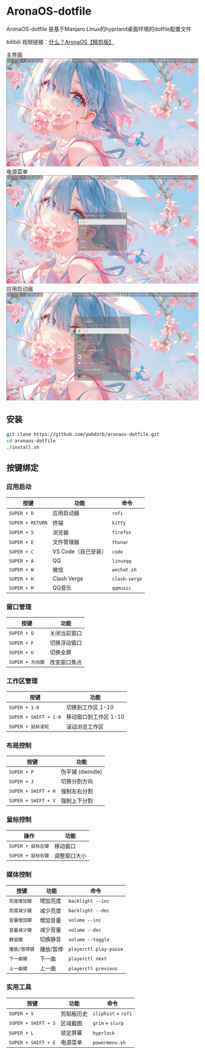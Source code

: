 # AronaOS-dotfile

AronaOS-dotfile 是基于Manjaro Linux的hyprland桌面环境的dotfile配置文件

bilibili 视频链接：[什么？AronaOS【精剪版】](https://www.bilibili.com/video/BV17E411h73h/)

主界面
<img src="./img/1.png">
电源菜单
<img src="./img/2.png">
应用启动器
<img src="./img/3.png">

## 安装
```bash
git clone https://github.com/ywhdzrb/aronaos-dotfile.git
cd aronaos-dotfile
./install.sh
```

## 按键绑定

### 应用启动
| 按键 | 功能 | 命令 |
|------|------|------|
| `SUPER + D` | 应用启动器 | `rofi` |
| `SUPER + RETURN` | 终端 | `kitty` |
| `SUPER + S` | 浏览器 | `firefox` |
| `SUPER + E` | 文件管理器 | `thunar` |
| `SUPER + C` | VS Code（自己安装） | `code` |
| `SUPER + A` | QQ | `linuxqq` |
| `SUPER + W` | 微信 | `wechat.sh` |
| `SUPER + H` | Clash Verge | `clash-verge` |
| `SUPER + M` | QQ音乐 | `qqmusic` |

### 窗口管理
| 按键 | 功能 |
|------|------|
| `SUPER + Q` | 关闭当前窗口 |
| `SUPER + F` | 切换浮动窗口 |
| `SUPER + U` | 切换全屏 |
| `SUPER + 方向键` | 改变窗口焦点 |

### 工作区管理
| 按键 | 功能 |
|------|------|
| `SUPER + 1-0` | 切换到工作区 1-10 |
| `SUPER + SHIFT + 1-0` | 移动窗口到工作区 1-10 |
| `SUPER + 鼠标滚轮` | 滚动浏览工作区 |

### 布局控制
| 按键 | 功能 |
|------|------|
| `SUPER + P` | 伪平铺 (dwindle) |
| `SUPER + J` | 切换分割方向 |
| `SUPER + SHIFT + H` | 强制左右分割 |
| `SUPER + SHIFT + V` | 强制上下分割 |

### 鼠标控制
| 操作 | 功能 |
|------|------|
| `SUPER + 鼠标左键` | 移动窗口 |
| `SUPER + 鼠标右键` | 调整窗口大小 |

### 媒体控制
| 按键 | 功能 | 命令 |
|------|------|------|
| `亮度增加键` | 增加亮度 | `backlight --inc` |
| `亮度减少键` | 减少亮度 | `backlight --dec` |
| `音量增加键` | 增加音量 | `volume --inc` |
| `音量减少键` | 减少音量 | `volume --dec` |
| `静音键` | 切换静音 | `volume --toggle` |
| `播放/暂停键` | 播放/暂停 | `playerctl play-pause` |
| `下一曲键` | 下一曲 | `playerctl next` |
| `上一曲键` | 上一曲 | `playerctl previous` |

### 实用工具
| 按键 | 功能 | 命令 |
|------|------|------|
| `SUPER + V` | 剪贴板历史 | `cliphist` + `rofi` |
| `SUPER + SHIFT + S` | 区域截图 | `grim` + `slurp` |
| `SUPER + L` | 锁定屏幕 | `hyprlock` |
| `SUPER + SHIFT + E` | 电源菜单 | `powermenu.sh` |

